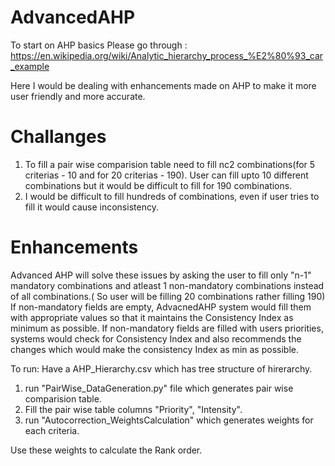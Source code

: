 # AdvancedAHP
To start on AHP basics Please go through : https://en.wikipedia.org/wiki/Analytic_hierarchy_process_%E2%80%93_car_example

Here I would be dealing with enhancements made on AHP to make it more user friendly and more accurate.
# Challanges
1) To fill a pair wise comparision table need to fill nc2 combinations(for 5 criterias - 10 and for 20 criterias - 190). User can fill upto 10 different combinations but it would be difficult to fill for 190 combinations.
2) I would be difficult to fill hundreds of combinations, even if user tries to fill it would cause inconsistency.

# Enhancements

Advanced AHP will solve these issues by asking the user to fill only "n-1" mandatory combinations and atleast 1 non-mandatory combinations instead of all combinations.( So user will be filling 20 combinations rather filling 190)
If non-mandatory fields are empty, AdvacnedAHP system would fill them with appropriate values so that it maintains the Consistency Index as minimum as possible.
If non-mandatory fields are filled with users priorities, systems would check for Consistency Index and also recommends the changes which would make the consistency Index as min as possible.

To run:
Have a AHP_Hierarchy.csv which has tree structure of hirerarchy.
1) run "PairWise_DataGeneration.py" file which generates pair wise comparision table.
2) Fill the pair wise table columns "Priority",	"Intensity".
3) run "Autocorrection_WeightsCalculation" which generates weights for each criteria. 

Use these weights to calculate the Rank order.
